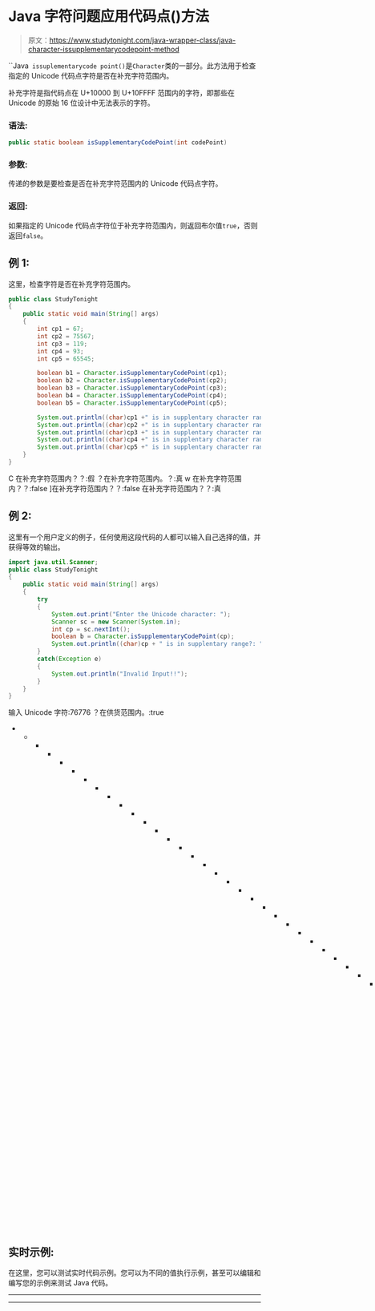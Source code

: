 # Java 字符问题应用代码点()方法

> 原文：<https://www.studytonight.com/java-wrapper-class/java-character-issupplementarycodepoint-method>

``Java` issuplementarycode point()`是`Character`类的一部分。此方法用于检查指定的 Unicode 代码点字符是否在补充字符范围内。

补充字符是指代码点在 U+10000 到 U+10FFFF 范围内的字符，即那些在 Unicode 的原始 16 位设计中无法表示的字符。

### 语法:

```java
public static boolean isSupplementaryCodePoint(int codePoint)
```

### 参数:

传递的参数是要检查是否在补充字符范围内的 Unicode 代码点字符。

### 返回:

如果指定的 Unicode 代码点字符位于补充字符范围内，则返回布尔值`true`，否则返回`false`。

## 例 1:

这里，检查字符是否在补充字符范围内。

```java
public class StudyTonight
{  
	public static void main(String[] args)
	{  
		int cp1 = 67;  
		int cp2 = 75567;  
		int cp3 = 119;  
		int cp4 = 93;   
		int cp5 = 65545;  

		boolean b1 = Character.isSupplementaryCodePoint(cp1);  
		boolean b2 = Character.isSupplementaryCodePoint(cp2);  
		boolean b3 = Character.isSupplementaryCodePoint(cp3);  
		boolean b4 = Character.isSupplementaryCodePoint(cp4);  
		boolean b5 = Character.isSupplementaryCodePoint(cp5);  

		System.out.println((char)cp1 +" is in supplentary character range??:  "+b1);  
		System.out.println((char)cp2 +" is in supplentary character range??:  "+b2);  
		System.out.println((char)cp3 +" is in supplentary character range??:  "+b3);  
		System.out.println((char)cp4 +" is in supplentary character range??:  "+b4);  
		System.out.println((char)cp5 +" is in supplentary character range??:  "+b5);  
	}  
} 
```

C 在补充字符范围内？？:假
？在补充字符范围内。？:真
w 在补充字符范围内？？:false
]在补充字符范围内？？:false
在补充字符范围内？？:真

## 例 2:

这里有一个用户定义的例子，任何使用这段代码的人都可以输入自己选择的值，并获得等效的输出。

```java
import java.util.Scanner; 
public class StudyTonight
{  
	public static void main(String[] args)
	{  
		try
		{
			System.out.print("Enter the Unicode character: ");  
			Scanner sc = new Scanner(System.in);        
			int cp = sc.nextInt(); 
			boolean b = Character.isSupplementaryCodePoint(cp);
			System.out.println((char)cp + " is in supplentary range?: "+b);
		}
		catch(Exception e)
		{
			System.out.println("Invalid Input!!");
		}
	}  
} 
```

输入 Unicode 字符:76776
？在供货范围内。:true
* * * * * * * * * * * * * * * * * * * * * * * * * * * * * * * *输入 Unicode 字符:1212
？在供货范围内。:假

## 实时示例:

在这里，您可以测试实时代码示例。您可以为不同的值执行示例，甚至可以编辑和编写您的示例来测试 Java 代码。

* * *

* * *